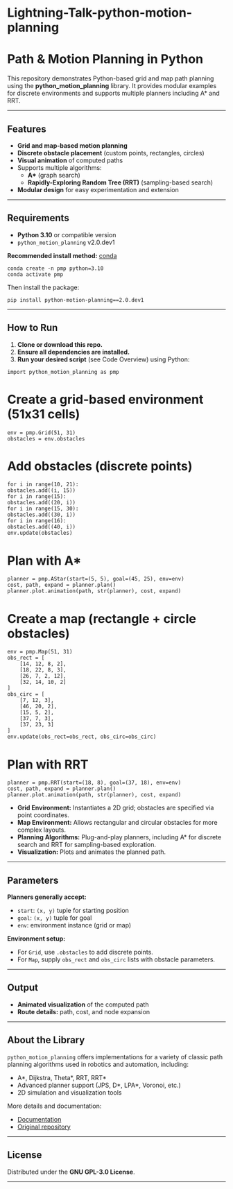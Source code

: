 # Lightning-Talk-python-motion-planning

# Path & Motion Planning in Python

This repository demonstrates Python-based grid and map path planning using the **python_motion_planning** library. It provides modular examples for discrete environments and supports multiple planners including A* and RRT.

---

## Features

- **Grid and map-based motion planning**
- **Discrete obstacle placement** (custom points, rectangles, circles)
- **Visual animation** of computed paths
- Supports multiple algorithms:
  - **A\*** (graph search)
  - **Rapidly-Exploring Random Tree (RRT)** (sampling-based search)
- **Modular design** for easy experimentation and extension

---

## Requirements

- **Python 3.10** or compatible version
- `python_motion_planning` v2.0.dev1

**Recommended install method:** [conda](https://docs.conda.io/en/latest/)

```
conda create -n pmp python=3.10
conda activate pmp
```

Then install the package:

```
pip install python-motion-planning==2.0.dev1

```

---

## How to Run

1. **Clone or download this repo.**
2. **Ensure all dependencies are installed.**
3. **Run your desired script** (see Code Overview) using Python:

```
import python_motion_planning as pmp
```
# Create a grid-based environment (51x31 cells)
```
env = pmp.Grid(51, 31)
obstacles = env.obstacles
```
# Add obstacles (discrete points)
```
for i in range(10, 21):
obstacles.add((i, 15))
for i in range(15):
obstacles.add((20, i))
for i in range(15, 30):
obstacles.add((30, i))
for i in range(16):
obstacles.add((40, i))
env.update(obstacles)
```
# Plan with A*
```
planner = pmp.AStar(start=(5, 5), goal=(45, 25), env=env)
cost, path, expand = planner.plan()
planner.plot.animation(path, str(planner), cost, expand)
```
# Create a map (rectangle + circle obstacles)
```
env = pmp.Map(51, 31)
obs_rect = [
    [14, 12, 8, 2],
    [18, 22, 8, 3],
    [26, 7, 2, 12],
    [32, 14, 10, 2]
]
obs_circ = [
    [7, 12, 3],
    [46, 20, 2],
    [15, 5, 2],
    [37, 7, 3],
    [37, 23, 3]
]
env.update(obs_rect=obs_rect, obs_circ=obs_circ)
```
# Plan with RRT
```
planner = pmp.RRT(start=(18, 8), goal=(37, 18), env=env)
cost, path, expand = planner.plan()
planner.plot.animation(path, str(planner), cost, expand)
```


- **Grid Environment:** Instantiates a 2D grid; obstacles are specified via point coordinates.
- **Map Environment:** Allows rectangular and circular obstacles for more complex layouts.
- **Planning Algorithms:** Plug-and-play planners, including A* for discrete search and RRT for sampling-based exploration.
- **Visualization:** Plots and animates the planned path.

---

## Parameters

**Planners generally accept:**
- `start`: `(x, y)` tuple for starting position
- `goal`: `(x, y)` tuple for goal
- `env`: environment instance (grid or map)

**Environment setup:**
- For `Grid`, use `.obstacles` to add discrete points.
- For `Map`, supply `obs_rect` and `obs_circ` lists with obstacle parameters.

---

## Output

- **Animated visualization** of the computed path
- **Route details:** path, cost, and node expansion

---

## About the Library

`python_motion_planning` offers implementations for a variety of classic path planning algorithms used in robotics and automation, including:
- A*, Dijkstra, Theta*, RRT, RRT*
- Advanced planner support (JPS, D*, LPA*, Voronoi, etc.)
- 2D simulation and visualization tools

More details and documentation:
- [Documentation](https://ai-winter.github.io/python_motion_planning/)
- [Original repository](https://github.com/ai-winter/python_motion_planning)

---

## License

Distributed under the **GNU GPL-3.0 License**.

---




